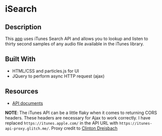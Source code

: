 # iSearch

## Description

This [app](https://thirty-second-dance-party.herokuapp.com/) uses iTunes Search API and allows you to lookup and listen to thirty second samples of any audio file available in the iTunes library.


## Built With
- HTML/CSS and particles.js for UI
- JQuery to perform async HTTP request (ajax)

## Resources 
- [API documents](https://affiliate.itunes.apple.com/resources/documentation/itunes-store-web-service-search-api/)

**NOTE**: The iTunes API can be a little flaky when it comes to returning CORS headers. These headers are necessary for Ajax to work correctly. I have replaced `https://itunes.apple.com/` in the API URL with `https://itunes-api-proxy.glitch.me/`.  Proxy credit to [Clinton Dreisbach](https://github.com/cndreisbach)